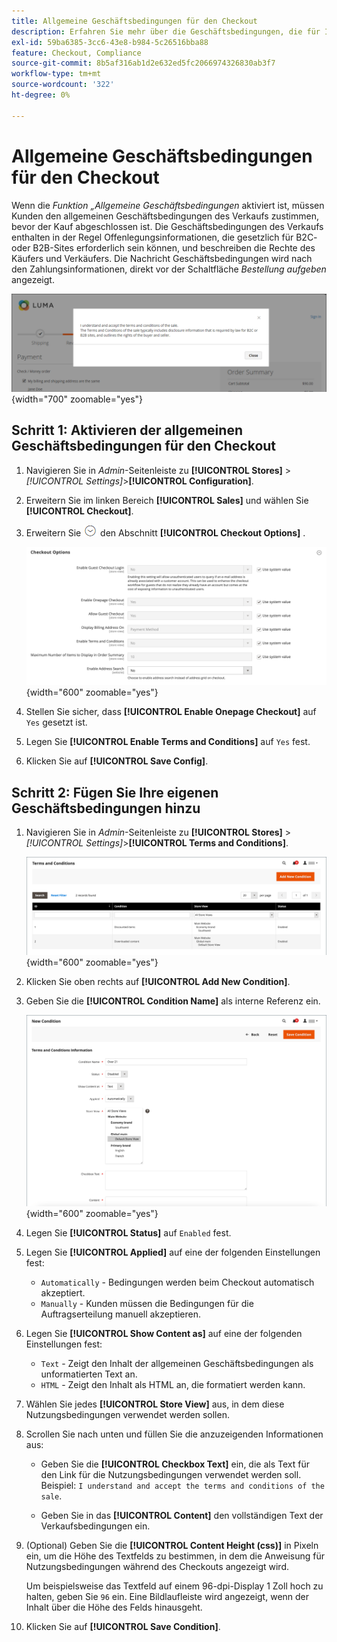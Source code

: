 ```yaml
---
title: Allgemeine Geschäftsbedingungen für den Checkout
description: Erfahren Sie mehr über die Geschäftsbedingungen, die für Ihren Store konfiguriert werden können.
exl-id: 59ba6385-3cc6-43e8-b984-5c26516bba88
feature: Checkout, Compliance
source-git-commit: 8b5af316ab1d2e632ed5fc2066974326830ab3f7
workflow-type: tm+mt
source-wordcount: '322'
ht-degree: 0%

---
```


# Allgemeine Geschäftsbedingungen für den Checkout

Wenn die _Funktion „Allgemeine Geschäftsbedingungen_ aktiviert ist, müssen Kunden den allgemeinen Geschäftsbedingungen des Verkaufs zustimmen, bevor der Kauf abgeschlossen ist. Die Geschäftsbedingungen des Verkaufs enthalten in der Regel Offenlegungsinformationen, die gesetzlich für B2C- oder B2B-Sites erforderlich sein können, und beschreiben die Rechte des Käufers und Verkäufers. Die Nachricht Geschäftsbedingungen wird nach den Zahlungsinformationen, direkt vor der Schaltfläche _Bestellung aufgeben_ angezeigt.

![Allgemeine Geschäftsbedingungen an der Kasse](./assets/storefront-checkout-step2-terms-conditions.png){width="700" zoomable="yes"}

## Schritt 1: Aktivieren der allgemeinen Geschäftsbedingungen für den Checkout

1. Navigieren Sie in _Admin_-Seitenleiste zu **[!UICONTROL Stores]** > _[!UICONTROL Settings]_>**[!UICONTROL Configuration]**.

1. Erweitern Sie im linken Bereich **[!UICONTROL Sales]** und wählen Sie **[!UICONTROL Checkout]**.

1. Erweitern Sie ![Erweiterungsauswahl](../assets/icon-display-expand.png) den Abschnitt **[!UICONTROL Checkout Options]** .

   ![Checkout-Optionen](../configuration-reference/sales/assets/checkout-checkout-options.png){width="600" zoomable="yes"}

1. Stellen Sie sicher, dass **[!UICONTROL Enable Onepage Checkout]** auf `Yes` gesetzt ist.

1. Legen Sie **[!UICONTROL Enable Terms and Conditions]** auf `Yes` fest.

1. Klicken Sie auf **[!UICONTROL Save Config]**.

## Schritt 2: Fügen Sie Ihre eigenen Geschäftsbedingungen hinzu

1. Navigieren Sie in _Admin_-Seitenleiste zu **[!UICONTROL Stores]** > _[!UICONTROL Settings]_>**[!UICONTROL Terms and Conditions]**.

   ![Raster für Nutzungsbedingungen](./assets/terms-conditions.png){width="600" zoomable="yes"}

1. Klicken Sie oben rechts auf **[!UICONTROL Add New Condition]**.

1. Geben Sie die **[!UICONTROL Condition Name]** als interne Referenz ein.

   ![Neue Bedingung](./assets/terms-conditions-new.png){width="600" zoomable="yes"}

1. Legen Sie **[!UICONTROL Status]** auf `Enabled` fest.

1. Legen Sie **[!UICONTROL Applied]** auf eine der folgenden Einstellungen fest:

   - `Automatically` - Bedingungen werden beim Checkout automatisch akzeptiert.
   - `Manually` - Kunden müssen die Bedingungen für die Auftragserteilung manuell akzeptieren.

1. Legen Sie **[!UICONTROL Show Content as]** auf eine der folgenden Einstellungen fest:

   - `Text` - Zeigt den Inhalt der allgemeinen Geschäftsbedingungen als unformatierten Text an.
   - `HTML` - Zeigt den Inhalt als HTML an, die formatiert werden kann.

1. Wählen Sie jedes **[!UICONTROL Store View]** aus, in dem diese Nutzungsbedingungen verwendet werden sollen.

1. Scrollen Sie nach unten und füllen Sie die anzuzeigenden Informationen aus:

   - Geben Sie die **[!UICONTROL Checkbox Text]** ein, die als Text für den Link für die Nutzungsbedingungen verwendet werden soll. Beispiel: `I understand and accept the terms and conditions of the sale`.

   - Geben Sie in das **[!UICONTROL Content]** den vollständigen Text der Verkaufsbedingungen ein.

1. (Optional) Geben Sie die **[!UICONTROL Content Height (css)]** in Pixeln ein, um die Höhe des Textfelds zu bestimmen, in dem die Anweisung für Nutzungsbedingungen während des Checkouts angezeigt wird.

   Um beispielsweise das Textfeld auf einem 96-dpi-Display 1 Zoll hoch zu halten, geben Sie `96` ein. Eine Bildlaufleiste wird angezeigt, wenn der Inhalt über die Höhe des Felds hinausgeht.

1. Klicken Sie auf **[!UICONTROL Save Condition]**.
